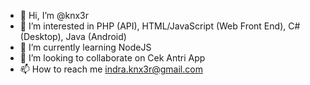 - 👋 Hi, I’m @knx3r
- 👀 I’m interested in PHP (API), HTML/JavaScript (Web Front End), C# (Desktop), Java (Android)
- 🌱 I’m currently learning NodeJS
- 💞️ I’m looking to collaborate on Cek Antri App
- 📫 How to reach me indra.knx3r@gmail.com

<!---
knx3r/knx3r is a ✨ special ✨ repository because its `README.md` (this file) appears on your GitHub profile.
You can click the Preview link to take a look at your changes.
--->
